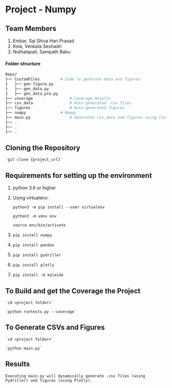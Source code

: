 # Project - Numpy

## Team Members

1. Embar, Sai Shiva Hari Prasad
2. Kola, Venkata Seshadri
3. Nuthalapati, Sampath Babu


#### Folder structure

```sh
Repo/
├── CustomFiles			# Code to generate data and figures
├	├── gen-figure.py
├	├── gen_data.py
├	├── gen_data_pre.py
├── coverage        		# Coverage Results 
├── csv_data        		# Auto-generated .csv files
├── figures         		# Auto-generated figures
├── numpy	    		# Numpy 
├── main.py         		# Generates csv_data and figures using CustomFiles
├── .
├── .
├── .
```

## Cloning the Repository

	`git clone {project_url}`

## Requirements for setting up the environment

1. python 3.6 or higher

2. Using virtualenv:

	`python3 -m pip install --user virtualenv`

	`python3 -m venv env`
	
	`source env/bin/activate`

3. `pip install numpy`

4. `pip install pandas`

5. `pip install pydriller`

6. `pip install plotly`

7. `pip install -U kaleido`


## To Build and get the Coverage the Project

	`cd <project folder>`

	`python runtests.py --coverage`

## To Generate CSVs and Figures
	
	`cd <project folder>`
	 
	`python main.py`
	
## Results
	
	Executing main.py will dynamically generate .csv files (using Pydriller) and figures (using Plotly).

